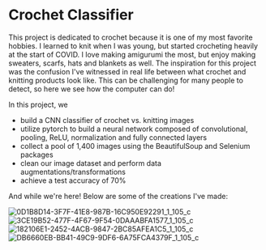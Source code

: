 # Crochet Classifier
This project is dedicated to crochet because it is one of my most favorite hobbies. I learned to knit when I was young, but started crocheting heavily at the start of COVID. I love making amigurumi the most, but enjoy making sweaters, scarfs, hats and blankets as well. The inspiration for this project was the confusion I've witnessed in real life between what crochet and knitting products look like. This can be challenging for many people to detect, so here we see how the computer can do!

In this project, we
- build a CNN classifier of crochet vs. knitting images
- utilize pytorch to build a neural network composed of convolutional, pooling, ReLU, normalization and fully connected layers
- collect a pool of 1,400 images using the BeautifulSoup and Selenium packages
- clean our image dataset and perform data augmentations/transformations
- achieve a test accuracy of 70% 

And while we're here! Below are some of the creations I've made:

![0D1B8D14-3F7F-41E8-987B-16C950E92291_1_105_c](https://github.com/user-attachments/assets/9091da5f-a3ca-43da-863b-0563b2696782)
![3CE19B52-477F-4F67-9F54-0DAAABFA1577_1_105_c](https://github.com/user-attachments/assets/2418fa1e-2913-44af-9a21-1a30f73f8bc9)
![182106E1-2452-4ACB-9847-2BC85AFEA1C5_1_105_c](https://github.com/user-attachments/assets/93af9c87-edba-4b3f-9f8e-d1e1df2796aa)
![DB6660EB-BB41-49C9-9DF6-6A75FCA4379F_1_105_c](https://github.com/user-attachments/assets/0b572c04-9559-4d6c-a0f4-372319a84bd1)

